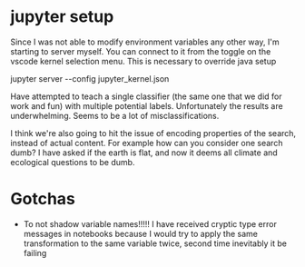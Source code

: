 # jupyter setup
Since I was not able to modify environment variables any other way, I'm starting to server myself. You can connect to it from the toggle on the vscode kernel selection menu. This is necessary to override java setup

jupyter server --config jupyter_kernel.json

Have attempted to teach a single classifier 
(the same one that we did for work and fun)
with multiple potential labels.
Unfortunately the results are underwhelming.
Seems to be a lot of misclassifications.

I think we're also going to hit the issue of
encoding properties of the search, instead of actual content.
For example how can you consider one search dumb?
I have asked if the earth is flat, 
and now it deems all climate and ecological questions
to be dumb.

# Gotchas
- To not shadow variable names!!!!!
I have received cryptic type error messages in notebooks because I would try to apply the same transformation to the same variable twice, second time inevitably it be failing